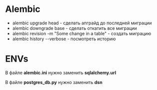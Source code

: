 # Alembic

* alembic upgrade head - сделать апграйд до последней миграции
* alembic downgrade base - сделать откатить все миграции
* alembic revision -m "Some change in a table" - создать миграцию
* alembic history --verbose - посмотреть историю

# ENVs

В файле **alembic.ini** нужно заменить **sqlalchemy.url**

В файле **postgres_db.py** нужно заменить **dsn**